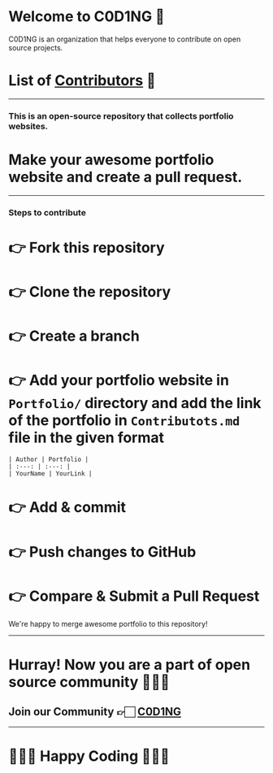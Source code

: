 # Welcome to C0D1NG 🥳

C0D1NG is an organization that helps everyone to contribute on open source projects.

# List of [Contributors](https://github.com/C0D1NG/Profile/blob/master/Contributors.md) 🚀

---

### This is an open-source repository that collects portfolio websites.

# Make your awesome portfolio website and create a pull request.

---

### Steps to contribute

# 👉 Fork this repository

# 👉 Clone the repository

# 👉 Create a branch

# 👉 Add your portfolio website in `Portfolio/` directory and add the link of the portfolio in `Contributots.md` file in the given format

```
| Author | Portfolio |
| :---: | :---: |
| YourName | YourLink |
```

# 👉 Add & commit

# 👉 Push changes to GitHub

# 👉 Compare & Submit a Pull Request

We're happy to merge awesome portfolio to this repository!

---

# Hurray! Now you are a part of open source community 🚀🚀🚀

## Join our Community 👉🏻 [C0D1NG](https://t.me/C0D1NG)

---

# 👨🏻‍💻 **Happy Coding** 👩🏻‍💻
